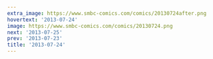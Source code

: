 ```yaml
---
extra_image: https://www.smbc-comics.com/comics/20130724after.png
hovertext: '2013-07-24'
image: https://www.smbc-comics.com/comics/20130724.png
next: '2013-07-25'
prev: '2013-07-23'
title: '2013-07-24'
---
```

